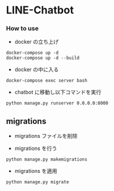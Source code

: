 # LINE-Chatbot

### How to use

- docker の立ち上げ

```
docker-compose up -d
docker-compose up -d --build
```

- docker の中に入る

```
docker-compose exec server bash
```

- chatbot に移動し以下コマンドを実行

```
python manage.py runserver 0.0.0.0:8000
```

## migrations

- migrations ファイルを削除

- migrations を行う

```
python manage.py makemigrations
```

- migrations を適用

```
python manage.py migrate
```
